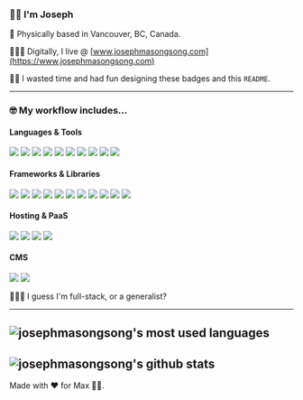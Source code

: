 ### 👋🏾 I'm Joseph

🦫 Physically based in Vancouver, BC, Canada.

👨🏾‍💻 Digitally, I live @ [www.josephmasongsong.com](https://www.josephmasongsong.com)

🤘🏾 I wasted time and had fun designing these badges and this `README`.

---

### 🤓 My workflow includes...

#### Languages & Tools

<img src="https://img.shields.io/badge/-JavaScript-000000?style=flat&logo=javascript&logoColor=F7DF1E"> <img src="https://img.shields.io/badge/-HTML5-000000?style=flat&logo=html5&logoColor=E34F26"> <img src="https://img.shields.io/badge/-CSS3-000000?style=flat&logo=css3&logoColor=1572B6"> <img src = "https://img.shields.io/badge/-Tailwind-000000?style=flat&logo=tailwind%20css&logoColor=06B6D4"> <img src="https://img.shields.io/badge/-TypeScript-000000?style=flat&logo=typescript&logoColor=3178C6"> <img src="https://img.shields.io/badge/-VS Code-000000?style=flat&logo=visual%20studio%20code&logoColor=007ACC"> <img src="https://img.shields.io/badge/-Git-000000?style=flat&logo=git&logoColor=F05032"> <img src="https://img.shields.io/badge/-GitHub-000000?style=flat&logo=github&logoColor=ffffff"> <img src="https://img.shields.io/badge/-Docker-000000?style=flat&logo=docker&logoColor=2496ED"> <img src="https://img.shields.io/badge/-Webpack-000000?style=flat&logo=webpack&logoColor=8DD6F9">

#### Frameworks & Libraries

<img src="https://img.shields.io/badge/-MongoDB-000000?style=flat&logo=mongodb&logoColor=47A248"> <img src="https://img.shields.io/badge/-Express-000000?style=flat&logo=express&logoColor=white"> <img src="https://img.shields.io/badge/-React-000000?style=flat&logo=react&logoColor=61DAFB"> <img src="https://img.shields.io/badge/-Node.js-000000?style=flat&logo=Node.js&logoColor=339933"> <img src="https://img.shields.io/badge/-Gatsby-000000?style=flat&logo=gatsby&logoColor=663399"> <img src="https://img.shields.io/badge/-Next.js-000000?style=flat&logo=next.js&logoColor=FFFFFF"> <img src="https://img.shields.io/badge/-Firebase-000000?style=flat&logo=firebase&logoColor=FFCA28"> <img src="https://img.shields.io/badge/-GraphQL-000000?style=flat&logo=graphql&logoColor=E10098"> <img src="https://img.shields.io/badge/-Apollo GraphQL-000000?style=flat&logo=apollo%20graphql&logoColor=311C87"> <img src="https://img.shields.io/badge/-Redux-000000?style=flat&logo=redux&logoColor=764ABC"> <img src="https://img.shields.io/badge/-PostgreSQL-000000?style=flat&logo=postgresql&logoColor=4169E1">

#### Hosting & PaaS

<img src="https://img.shields.io/badge/-Vercel-000000?style=flat&logo=vercel&logoColor=FFFFFF"> <img src="https://img.shields.io/badge/-Netlify-000000?style=flat&logo=netlify&logoColor=00C7B7"> <img src="https://img.shields.io/badge/-Heroku-000000?style=flat&logo=heroku&logoColor=430098"> <img src="https://img.shields.io/badge/-DigitalOcean-000000?style=flat&logo=digitalocean&logoColor=0080FF">

#### CMS

<img src="https://img.shields.io/badge/-Prismic-000000?style=flat&logo=prismic&logoColor=#5163BA"> <img src="https://img.shields.io/badge/-Contentful-000000?style=flat&logo=contentful&logoColor=2478CC">

🤷🏾‍♂️ I guess I'm full-stack, or a generalist?

---

## ![josephmasongsong's most used languages](https://github-readme-stats.vercel.app/api/top-langs?username=josephmasongsong&show_icons=true&locale=en&layout=compact)

## ![josephmasongsong's github stats](https://github-readme-stats.vercel.app/api?username=josephmasongsong&show_icons=true&title_color=fff&icon_color=79ff97&text_color=9f9f9f&bg_color=151515)

Made with ❤️ for Max 👶🏻.
